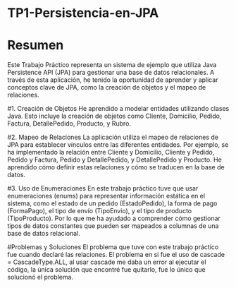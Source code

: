 # TP1-Persistencia-en-JPA
# Resumen
Este Trabajo Práctico representa un sistema de ejemplo que utiliza Java Persistence API (JPA) para gestionar una base de datos relacionales. A través de esta aplicación, he tenido la oportunidad de aprender y aplicar conceptos clave de JPA, como la creación de objetos y el mapeo de relaciones.

#1. Creación de Objetos
He aprendido a modelar entidades utilizando clases Java. Esto incluye la creación de objetos como Cliente, Domicilio, Pedido, Factura, DetallePedido, Producto, y Rubro.

#2. Mapeo de Relaciones
La aplicación utiliza el mapeo de relaciones de JPA para establecer vínculos entre las diferentes entidades. Por ejemplo, se ha implementado la relación entre Cliente y Domicilio, Cliente y Pedido, Pedido y Factura, Pedido y DetallePedido, y DetallePedido y Producto.
He aprendido cómo definir estas relaciones y cómo se traducen en la base de datos.

#3. Uso de Enumeraciones
En este trabajo práctico tuve que usar enumeraciones (enums) para representar información estática en el sistema, como el estado de un pedido (EstadoPedido), la forma de pago (FormaPago), el tipo de envío (TipoEnvio), y el tipo de producto (TipoProducto). 
Por lo que me ha ayudado a comprender cómo gestionar tipos de datos constantes que pueden ser mapeados a columnas de una base de datos relacional.

#Problemas y Soluciones
El problema que tuve con este trabajo práctico fue cuando declaré las relaciones. El problema en si fue el uso de cascade = CascadeType.ALL, al usar cascade me daba un error al ejecutar el código, la única solución que encontré fue quitarlo, fue lo único que solucionó el problema.
